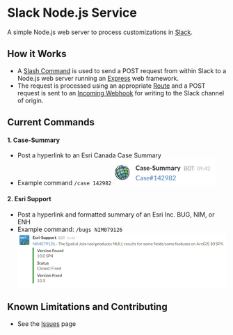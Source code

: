 # Slack Node.js Service
A simple Node.js web server to process customizations in [Slack](https://slack.com/).

## How it Works
- A [Slash Command](https://api.slack.com/slash-commands) is used to send a POST request from within Slack to a Node.js web server running an [Express](http://expressjs.com/) web framework.
- The request is processed using an appropriate [Route](http://expressjs.com/guide/routing.html) and a POST request is sent to an [Incoming Webhook](https://api.slack.com/incoming-webhooks) for writing to the Slack channel of origin.

## Current Commands

#### 1. Case-Summary
- Post a hyperlink to an Esri Canada Case Summary
- Example command `/case 142982`
  ![case-summary](images/case-summary.png)

#### 2. Esri Support
- Post a hyperlink and formatted summary of an Esri Inc. BUG, NIM, or ENH
- Example command:  `/bugs NIM079126`
  ![case-summary](images/esri-support.png)

## Known Limitations and Contributing
- See the [Issues](https://github.com/EsriCanada/slack-nodejs/issues) page
